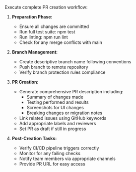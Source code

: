 Execute complete PR creation workflow:

1. **Preparation Phase:**
   - Ensure all changes are committed
   - Run full test suite: npm test
   - Run linting: npm run lint
   - Check for any merge conflicts with main

2. **Branch Management:**
   - Create descriptive branch name following conventions
   - Push branch to remote repository
   - Verify branch protection rules compliance

3. **PR Creation:**
   - Generate comprehensive PR description including:
     - Summary of changes made
     - Testing performed and results
     - Screenshots for UI changes
     - Breaking changes or migration notes
   - Link related issues using GitHub keywords
   - Add appropriate labels and reviewers
   - Set PR as draft if still in progress

4. **Post-Creation Tasks:**
   - Verify CI/CD pipeline triggers correctly
   - Monitor for any failing checks
   - Notify team members via appropriate channels
   - Provide PR URL for easy access
